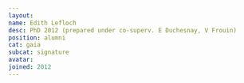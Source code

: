 ```yaml
---
layout:
name: Edith Lefloch
desc: PhD 2012 (prepared under co-superv. E Duchesnay, V Frouin)
position: alumni
cat: gaia
subcat: signature
avatar:
joined: 2012
---
```


